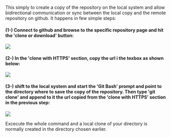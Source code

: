 

This simply to create a copy of the repository on the local system and allow bidirectional communication or sync between the local copy and the remote repository on github. It happens in few simple steps:

#### (1-) Connect to github and browse to the specific repository page and hit the 'clone or download' button:







![]({{site.baseurl}}/images/cloning_1_.PNG)








#### (2-) In the 'clone with HTTPS' section, copy the url i the texbox as shown below:







![]({{site.baseurl}}/images/cloning_2_.PNG)







#### (3-) shift to the local system and start the '**Git Bash**' prompt and point to the directory where to save the copy of the repository. Then type '**git clone**' and append to it the url copied from the 'clone with HTTPS' section in the previous step:



![]({{site.baseurl}}/images/cloning_3_.PNG)




Excecute the whole command and a local clone of your directory is normally created in the directory chosen earlier.
